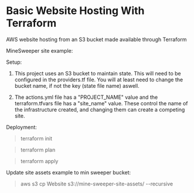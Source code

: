 # Basic Website Hosting With Terraform 
AWS website hosting from an S3 bucket made available through Terraform


MineSweeper site example:

Setup:

1. This project uses an S3 bucket to maintain state. This will need to be configured in the providers.tf file. You will at least need to change the bucket name, if not the key (state file name) aswell. 

2. The actions.yml file has a "PROJECT_NAME" value and the terraform.tfvars file has a "site_name" value. These control the name of the infrastructure created, and changing them can create a competing site. 


Deployment:

> terraform init

> terraform plan

> terraform apply

Update site assets example to min sweeper bucket:
> aws s3 cp Website s3://mine-sweeper-site-assets/ --recursive
